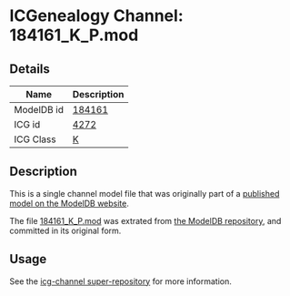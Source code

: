 # ICGenealogy Channel: 184161\_K\_P.mod

## Details

Name | Description
---- | -----------
ModelDB id | [184161](http://senselab.med.yale.edu/ModelDB/ShowModel.cshtml?model=184161)
ICG id | [4272](http://icg.neurotheory.ox.ac.uk/channels/1/4272)
ICG Class | [K](http://icg.neurotheory.ox.ac.uk/channels/1)

## Description

This is a single channel model file that was originally part of a [published model on the ModelDB website](http://senselab.med.yale.edu/mModelDB/ShowModel.cshtml?model=184161).

The file [184161\_K\_P.mod](184161_K_P.mod) was extrated from [the ModelDB repository](http://senselab.med.yale.edu/ModelDB/ShowModel.cshtml?model=184161), and committed in its original form.

## Usage

See the [icg-channel super-repository](https://github.com/icgenealogy/icg-channels) for more information.